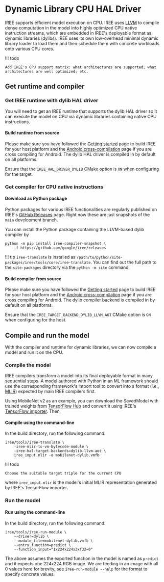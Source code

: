 # Dynamic Library CPU HAL Driver

IREE supports efficient model execution on CPU. IREE uses [LLVM][llvm] to
compile dense computation in the model into highly optimized CPU native
instruction streams, which are embedded in IREE's deployable format as dynamic
libraries (dylibs). IREE uses its own low-overhead minimal dynamic library
loader to load them and then schedule them with concrete workloads onto various
CPU cores.

!!! todo

    Add IREE's CPU support matrix: what architectures are supported; what
    architectures are well optimized; etc.

<!-- TODO(??): when to use CPU vs GPU vs other backends -->

## Get runtime and compiler

### Get IREE runtime with dylib HAL driver

You will need to get an IREE runtime that supports the dylib HAL driver
so it can execute the model on CPU via dynamic libraries containing native
CPU instructions.

<!-- TODO(??): vcpkg -->


#### Build runtime from source

Please make sure you have followed the [Getting started][get-started] page
to build IREE for your host platform and the
[Android cross-compilation][android-cc]
page if you are cross compiling for Android. The dylib HAL driver is compiled
in by default on all platforms.

<!-- TODO(??): a way to verify dylib is compiled in and supported -->

Ensure that the `IREE_HAL_DRIVER_DYLIB` CMake option is `ON` when configuring
for the target.

### Get compiler for CPU native instructions

<!-- TODO(??): vcpkg -->

#### Download as Python package

Python packages for various IREE functionalities are regularly published on
IREE's [GitHub Releases][iree-releases] page.  Right now these are just
snapshots of the `main` development branch.

You can install the Python package containing the LLVM-based dylib compiler by

``` shell
python -m pip install iree-compiler-snapshot \
    -f https://github.com/google/iree/releases
```

!!! tip
    `iree-translate` is installed as `/path/to/python/site-packages/iree/tools/core/iree-translate`.
    You can find out the full path to the `site-packages` directory via the
    `python -m site` command.

#### Build compiler from source

Please make sure you have followed the [Getting started][get-started] page
to build IREE for your host platform and the
[Android cross-compilation][android-cc]
page if you are cross compiling for Android. The dylib compiler backend is
compiled in by default on all platforms.

Ensure that the `IREE_TARGET_BACKEND_DYLIB_LLVM_AOT` CMake option is `ON` when
configuring for the host.

## Compile and run the model

With the compiler and runtime for dynamic libraries, we can now compile a model
and run it on the CPU.

### Compile the model

IREE compilers transform a model into its final deployable format in many
sequential steps. A model authored with Python in an ML framework should use the
corresponding framework's import tool to convert into a format (i.e.,
[MLIR][mlir]) expected by main IREE compilers first.

Using MobileNet v2 as an example, you can download the SavedModel with trained
weights from [TensorFlow Hub][tf-hub-mobilenetv2] and convert it using IREE's
[TensorFlow importer][tf-import]. Then,

#### Compile using the command-line

In the build directory, run the following command:

``` shell hl_lines="3"
iree/tools/iree-translate \
    -iree-mlir-to-vm-bytecode-module \
    -iree-hal-target-backends=dylib-llvm-aot \
    iree_input.mlir -o mobilenet-dylib.vmfb
```

!!! todo

    Choose the suitable target triple for the current CPU

where `iree_input.mlir` is the model's initial MLIR representation generated by
IREE's TensorFlow importer.

### Run the model

#### Run using the command-line

In the build directory, run the following command:

``` shell hl_lines="2"
iree/tools/iree-run-module \
    --driver=dylib \
    --module_file=mobilenet-dylib.vmfb \
    --entry_function=predict \
    --function_input="1x224x224x3xf32=0"
```

The above assumes the exported function in the model is named as `predict` and
it expects one 224x224 RGB image. We are feeding in an image with all 0 values
here for brevity, see `iree-run-module --help` for the format to specify
concrete values.


<!-- TODO(??): deployment options -->

<!-- TODO(??): measuring performance -->

<!-- TODO(??): troubleshooting -->

[android-cc]: ../building-from-source/android.md
[get-started]: ../building-from-source/getting-started.md
[iree-releases]: https://github.com/google/iree/releases/
[llvm]: https://llvm.org/
[mlir]: https://mlir.llvm.org/
[tf-hub-mobilenetv2]: https://tfhub.dev/google/tf2-preview/mobilenet_v2/classification
[tf-import]: ../ml-frameworks/tensorflow.md
[tflite-import]: ../ml-frameworks/tensorflow-lite.md
